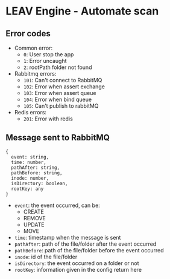 # LEAV Engine - Automate scan
## Error codes
- Common error:
  - `0`: User stop the app
  - `1`: Error uncaught
  - `2`: rootPath folder not found
- Rabbitmq errors:
  - `101`: Can't connect to RabbitMQ
  - `102`: Error when assert exchange
  - `103`: Error when assert queue
  - `104`: Error when bind queue
  - `105`: Can't publish to rabbitMQ
- Redis errors:
  - `201`: Error with redis

## Message sent to RabbitMQ

```
{
  event: string,
  time: number,
  pathAfter: string,
  pathBefore: string,
  inode: number,
  isDirectory: boolean,
  rootKey: any
}
```

- `event`: the event occurred, can be:
  - CREATE
  - REMOVE
  - UPDATE
  - MOVE
- `time`: timestamp when the message is sent
- `pathAfter`: path of the file/folder after the event occurred
- `pathBefore`: path of the file/folder before the event occurred
- `inode`: id of the file/folder
- `isDirectory`: the event occurred on a folder or not
- `rootKey`: information given in the config return here